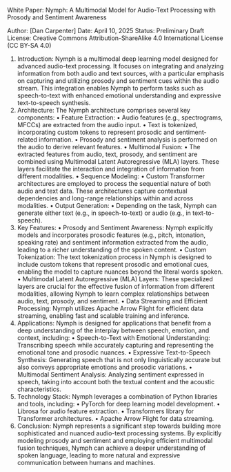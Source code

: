 White Paper: Nymph: A Multimodal Model for Audio-Text Processing with Prosody and Sentiment Awareness

Author: [Dan Carpenter]
Date: April 10, 2025
Status: Preliminary Draft
License: Creative Commons Attribution-ShareAlike 4.0 International License (CC BY-SA 4.0)


1.  Introduction:
Nymph is a multimodal deep learning model designed for advanced audio-text processing. It focuses on integrating and analyzing information from both audio and text sources, with a particular emphasis on capturing and utilizing prosody and sentiment cues within the audio stream. This integration enables Nymph to perform tasks such as speech-to-text with enhanced emotional understanding and expressive text-to-speech synthesis.
2.  Architecture:
The Nymph architecture comprises several key components:
• Feature Extraction:
• Audio features (e.g., spectrograms, MFCCs) are extracted from the audio input.
• Text is tokenized, incorporating custom tokens to represent prosodic and sentiment-related information.
• Prosody and sentiment analysis is performed on the audio to derive relevant features.
• Multimodal Fusion:
• The extracted features from audio, text, prosody, and sentiment are combined using Multimodal Latent Autoregressive (MLA) layers. These layers facilitate the interaction and integration of information from different modalities.
• Sequence Modeling:
• Custom Transformer architectures are employed to process the sequential nature of both audio and text data. These architectures capture contextual dependencies and long-range relationships within and across modalities.
• Output Generation:
• Depending on the task, Nymph can generate either text (e.g., in speech-to-text) or audio (e.g., in text-to-speech).
3.  Key Features:
• Prosody and Sentiment Awareness: Nymph explicitly models and incorporates prosodic features (e.g., pitch, intonation, speaking rate) and sentiment information extracted from the audio, leading to a richer understanding of the spoken content.
• Custom Tokenization: The text tokenization process in Nymph is designed to include custom tokens that represent prosodic and emotional cues, enabling the model to capture nuances beyond the literal words spoken.
• Multimodal Latent Autoregressive (MLA) Layers: These specialized layers are crucial for the effective fusion of information from different modalities, allowing Nymph to learn complex relationships between audio, text, prosody, and sentiment.
• Data Streaming and Efficient Processing: Nymph utilizes Apache Arrow Flight for efficient data streaming, enabling fast and scalable training and inference.
4.  Applications:
Nymph is designed for applications that benefit from a deep understanding of the interplay between speech, emotion, and context, including:
• Speech-to-Text with Emotional Understanding: Transcribing speech while accurately capturing and representing the emotional tone and prosodic nuances.
• Expressive Text-to-Speech Synthesis: Generating speech that is not only linguistically accurate but also conveys appropriate emotions and prosodic variations.
• Multimodal Sentiment Analysis: Analyzing sentiment expressed in speech, taking into account both the textual content and the acoustic characteristics.
5.  Technology Stack:
Nymph leverages a combination of Python libraries and tools, including:
• PyTorch for deep learning model development.
• Librosa for audio feature extraction.
• Transformers library for Transformer architectures.
• Apache Arrow Flight for data streaming.
6.  Conclusion:
Nymph represents a significant step towards building more sophisticated and nuanced audio-text processing systems. By explicitly modeling prosody and sentiment and employing efficient multimodal fusion techniques, Nymph can achieve a deeper understanding of spoken language, leading to more natural and expressive communication between humans and machines.
